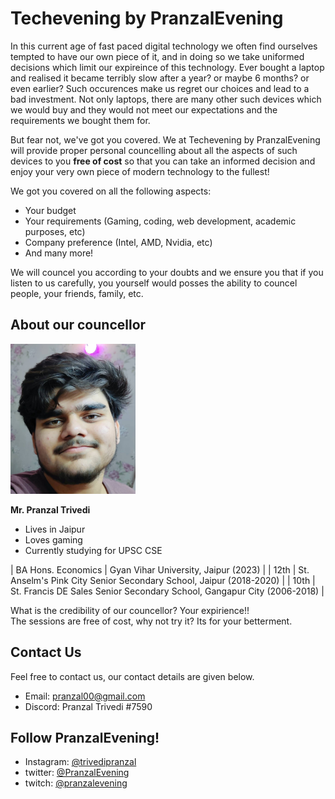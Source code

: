 # Techevening by PranzalEvening

In this current age of fast paced digital technology we often find ourselves tempted to have our own piece of it, and in doing so we take uniformed decisions which limit our expireince of this technology. Ever bought a laptop and realised it became terribly slow after a year? or maybe 6 months? or even earlier? Such occurences make us regret our choices and lead to a bad investment. Not only laptops, there are many other such devices which we would buy and they would not meet our expectations and the requirements we bought them for.

But fear not, we've got you covered. We at Techevening by PranzalEvening will provide proper personal councelling about all the aspects of such devices to you **free of cost** so that you can take an informed decision and enjoy your very own piece of modern technology to the fullest!

We got you covered on all the following aspects:
- Your budget
- Your requirements (Gaming, coding, web development, academic purposes, etc)
- Company preference (Intel, AMD, Nvidia, etc)
- And many more!

We will councel you according to your doubts and we ensure you that if you listen to us carefully, you yourself would posses the ability to councel people, your friends, family, etc.

## About our councellor
<img src="pranzalevening for techevening.PNG" alt="image" width="200" height="240"><br>
<!-- ![image](pranzalevening for techevening.PNG | width = 100)
-->
**Mr. Pranzal Trivedi**<br>
- Lives in Jaipur
- Loves gaming
- Currently studying for UPSC CSE

| BA Hons. Economics | Gyan Vihar University, Jaipur (2023) |
| 12th | St. Anselm's Pink City Senior Secondary School, Jaipur (2018-2020) |
| 10th | St. Francis DE Sales Senior Secondary School, Gangapur City (2006-2018) |

What is the credibility of our councellor? Your expirience!!<br>
The sessions are free of cost, why not try it? Its for your betterment.

## Contact Us

Feel free to contact us, our contact details are given below.

- Email: pranzal00@gmail.com
- Discord: Pranzal Trivedi #7590

## Follow PranzalEvening!

- Instagram: [@trivedipranzal](https://www.instagram.com/trivedipranzal/)
- twitter: [@PranzalEvening](https://twitter.com/PranzalEvening?t=WLtaHA4-_re23_KLjTMQUQ&s=09)
- twitch: [@pranzalevening](https://www.twitch.tv/pranzalevening)

